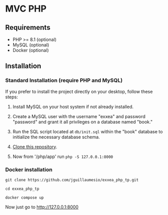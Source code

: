 # MVC PHP

## Requirements
- PHP >= 8.1 (optional)
- MySQL (optional)
- Docker (optional)

## Installation

### Standard Installation (require PHP and MySQL)

If you prefer to install the project directly on your desktop, follow these steps:

1. Install MySQL on your host system if not already installed.

2. Create a MySQL user with the username "exxea" and password "password" and grant it all privileges on a database named "book."

3. Run the SQL script located at `db/init.sql` within the "book" database to initialize the necessary database schema.

4. [Clone this repository](https://github.com/jguillaumesio/exxea_php_tp.git).

5. Now from '/php/app' run ```php -S 127.0.0.1:8000```

### Docker installation
```
git clone https://github.com/jguillaumesio/exxea_php_tp.git
```
```
cd exxea_php_tp
```
```
docker compose up
```
Now just go to http://127.0.0.1:8000